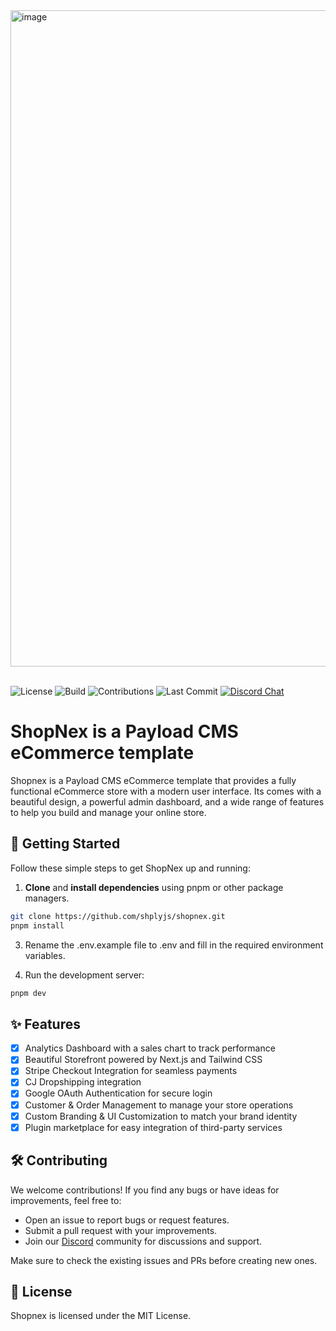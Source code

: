<img width="1050" alt="image" src="https://github.com/user-attachments/assets/6c39f978-865f-4c26-a4a6-5ee0894c392b" />
<br/>
<br/>

![License](https://img.shields.io/github/license/shopnex-ai/shopnex) 
![Build](https://img.shields.io/github/actions/workflow/status/shopnex-ai/shopnex/ci.yaml) 
![Contributions](https://img.shields.io/badge/contributions-welcome-brightgreen) 
![Last Commit](https://img.shields.io/github/last-commit/shopnex-ai/shopnex) 
<a href="https://discord.gg/6NTt49jguY">
  <img src="https://img.shields.io/badge/chat-on%20discord-7289DA.svg" alt="Discord Chat" />
</a>

# ShopNex is a Payload CMS eCommerce template

Shopnex is a Payload CMS eCommerce template that provides a fully functional eCommerce store with a modern user interface. Its comes with a beautiful design, a powerful admin dashboard, and a wide range of features to help you build and manage your online store.

## 🚀 Getting Started

Follow these simple steps to get ShopNex up and running:

1. **Clone** and **install dependencies** using pnpm or other package managers.

```bash
git clone https://github.com/shplyjs/shopnex.git
pnpm install
```

3. Rename the .env.example file to .env and fill in the required environment variables.

4. Run the development server:

```bash
pnpm dev
```

## ✨ Features
- [x] Analytics Dashboard with a sales chart to track performance
- [x] Beautiful Storefront powered by Next.js and Tailwind CSS
- [x] Stripe Checkout Integration for seamless payments
- [x] CJ Dropshipping integration
- [x] Google OAuth Authentication for secure login
- [x] Customer & Order Management to manage your store operations
- [x] Custom Branding & UI Customization to match your brand identity
- [x] Plugin marketplace for easy integration of third-party services

## 🛠️ Contributing
We welcome contributions! If you find any bugs or have ideas for improvements, feel free to:

- Open an issue to report bugs or request features.
- Submit a pull request with your improvements.
- Join our [Discord](https://discord.gg/6NTt49jguY) community for discussions and support.
<p>Make sure to check the existing issues and PRs before creating new ones.</p>

## 📄 License
Shopnex is licensed under the MIT License.
